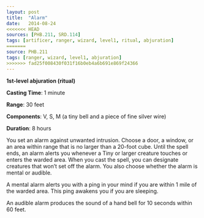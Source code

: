 ```yaml
---
layout: post
title:  "Alarm"
date:   2014-08-24
<<<<<<< HEAD
sources: [PHB.211, SRD.114]
tags: [artificer, ranger, wizard, level1, ritual, abjuration]
=======
source: PHB.211
tags: [ranger, wizard, level1, abjuration]
>>>>>>> fad25f008430f031f16b0eb4a6b691e869f24366
---
```


**1st-level abjuration (ritual)**

**Casting Time**: 1 minute

**Range**: 30 feet

**Components**: V, S, M (a tiny bell and a piece of fine silver wire)

**Duration**: 8 hours

You set an alarm against unwanted intrusion. Choose a door, a window, or an area within range that is no larger than a 20-foot cube. Until the spell ends, an alarm alerts you whenever a Tiny or larger creature touches or enters the warded area. When you cast the spell, you can designate creatures that won’t set off the alarm. You also choose whether the alarm is mental or audible.

A mental alarm alerts you with a ping in your mind if you are within 1 mile of the warded area. This ping awakens you if you are sleeping.

An audible alarm produces the sound of a hand bell for 10 seconds within 60 feet.

